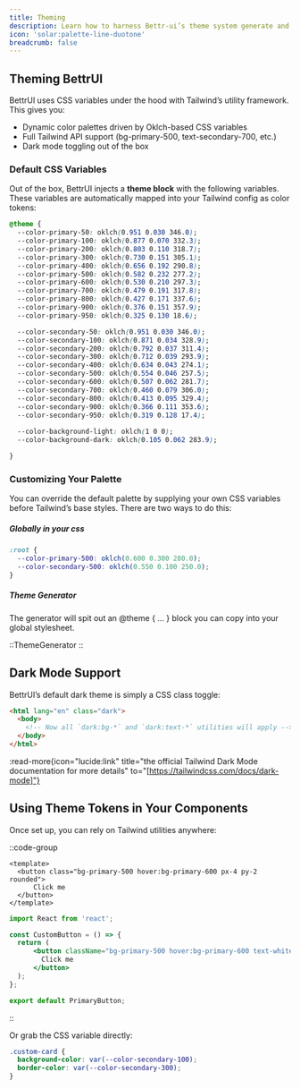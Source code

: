 ```yaml
---
title: Theming
description: Learn how to harness Bettr-ui’s theme system generate and customize Oklch-driven color palettes with CSS variables and dark-mode support.
icon: 'solar:palette-line-duotone'
breadcrumb: false
---
```


## Theming BettrUI
BettrUI uses CSS variables under the hood with Tailwind’s utility framework. This gives you:
- Dynamic color palettes driven by Oklch-based CSS variables
- Full Tailwind API support (bg-primary-500, text-secondary-700, etc.)
- Dark mode toggling out of the box

### Default CSS Variables

Out of the box, BettrUI injects a **theme block** with the following variables. These variables are automatically mapped into your Tailwind config as color tokens:

```css
@theme {
  --color-primary-50: oklch(0.951 0.030 346.0);
  --color-primary-100: oklch(0.877 0.070 332.3);
  --color-primary-200: oklch(0.803 0.110 318.7);
  --color-primary-300: oklch(0.730 0.151 305.1);
  --color-primary-400: oklch(0.656 0.192 290.8);
  --color-primary-500: oklch(0.582 0.232 277.2);
  --color-primary-600: oklch(0.530 0.210 297.3);
  --color-primary-700: oklch(0.479 0.191 317.8);
  --color-primary-800: oklch(0.427 0.171 337.6);
  --color-primary-900: oklch(0.376 0.151 357.9);
  --color-primary-950: oklch(0.325 0.130 18.6);

  --color-secondary-50: oklch(0.951 0.030 346.0);
  --color-secondary-100: oklch(0.871 0.034 328.9);
  --color-secondary-200: oklch(0.792 0.037 311.4);
  --color-secondary-300: oklch(0.712 0.039 293.9);
  --color-secondary-400: oklch(0.634 0.043 274.1);
  --color-secondary-500: oklch(0.554 0.046 257.5);
  --color-secondary-600: oklch(0.507 0.062 281.7);
  --color-secondary-700: oklch(0.460 0.079 306.0);
  --color-secondary-800: oklch(0.413 0.095 329.4);
  --color-secondary-900: oklch(0.366 0.111 353.6);
  --color-secondary-950: oklch(0.319 0.128 17.4);
  
  --color-background-light: oklch(1 0 0);
  --color-background-dark: oklch(0.105 0.062 283.9);

}
```

### Customizing Your Palette

You can override the default palette by supplying your own CSS variables before Tailwind’s base styles. There are two ways to do this:

##### Globally in your css 
```css
:root {
  --color-primary-500: oklch(0.600 0.300 280.0);
  --color-secondary-500: oklch(0.550 0.100 250.0);
}
```

##### Theme Generator

The generator will spit out an @theme { … } block you can copy into your global stylesheet.

::ThemeGenerator
::

## Dark Mode Support

BettrUI’s default dark theme is simply a CSS class toggle:

```html
<html lang="en" class="dark">
  <body>
    <!-- Now all `dark:bg-*` and `dark:text-*` utilities will apply -->
  </body>
</html>
```
:read-more{icon="lucide:link" title="the official Tailwind Dark Mode documentation for more details" to="[https://tailwindcss.com/docs/dark-mode]"}

## Using Theme Tokens in Your Components

Once set up, you can rely on Tailwind utilities anywhere:

::code-group
  ```vue [Vue]
  <template>
    <button class="bg-primary-500 hover:bg-primary-600 px-4 py-2 rounded">
        Click me
    </button>
  </template>
  ```

  ```jsx [React]
  import React from 'react';

  const CustomButton = () => {
    return (
        <button className="bg-primary-500 hover:bg-primary-600 text-white px-4 py-2 rounded">
          Click me
        </button>
    );
  };
  
  export default PrimaryButton;
  ```
::

Or grab the CSS variable directly:

```css
.custom-card {
  background-color: var(--color-secondary-100);
  border-color: var(--color-secondary-300);
}
```